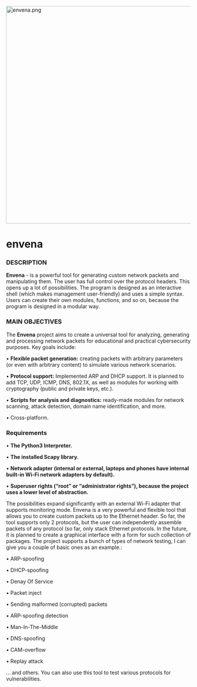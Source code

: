 
<img width="592" alt="envena.png" src="https://github.com/user-attachments/assets/350c95fe-1b9c-4a26-897d-c0edc06bb550" />


# envena
### DESCRIPTION ###
<b>Envena</b> - is a powerful tool for generating custom network packets and manipulating them. The user has full control over the protocol headers. This opens up a lot of possibilities. The program is designed as an interactive shell (which makes management user-friendly) and uses a simple syntax. Users can create their own modules, functions, and so on, because the program is designed in a modular way.

### MAIN OBJECTIVES ###
The <b>Envena</b> project aims to create a universal tool for analyzing, generating and processing network packets for educational and practical cybersecurity purposes. Key goals include:

• <b>Flexible packet generation:</b> creating packets with arbitrary parameters (or even with arbitrary content) to simulate various network scenarios.

• <b>Protocol support:</b> Implemented ARP and DHCP support. It is planned to add TCP, UDP, ICMP, DNS, 802.1X, as well as modules for working with cryptography (public and private keys, etc.).

• <b>Scripts for analysis and diagnostics:</b> ready-made modules for network scanning, attack detection, domain name identification, and more.

• Cross-platform.

### Requirements ###

• <b>The Python3 Interpreter.</b>

• <b>The installed Scapy library.</b>

• <b>Network adapter (internal or external, laptops and phones
have internal built-in Wi-Fi network adapters by default).</b>

• <b>Superuser rights (“root” or “administrator rights”), because
the project uses a lower level of abstraction.</b>

The possibilities expand significantly with an external Wi-Fi adapter that supports monitoring mode. Envena is a very powerful and flexible tool that allows you to create custom packets up to the Ethernet header. So far, the tool supports only 2 protocols, but the user can independently assemble packets of any protocol (so far, only stack Ethernet protocols. In the future, it is planned to create a graphical interface with a form for such collection of packages. The project supports a bunch of types of network testing, I can give you a couple of basic ones as an example.:

• ARP-spoofing

• DHCP-spoofing

• Denay Of Service

• Packet inject

• Sending malformed (corrupted) packets

• ARP-spoofing detection

• Man-In-The-Middle

• DNS-spoofing

• CAM-overflow

• Replay attack

... and others. You can also use this tool to test various protocols for vulnerabilities.
